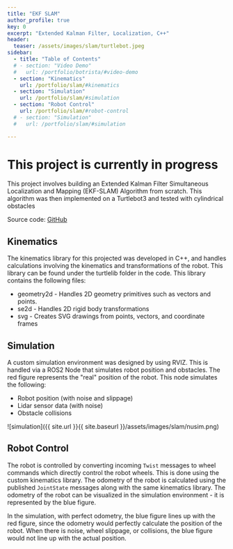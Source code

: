 ```yaml
---
title: "EKF SLAM"
author_profile: true
key: 0
excerpt: "Extended Kalman Filter, Localization, C++"
header:
  teaser: /assets/images/slam/turtlebot.jpeg
sidebar:
  - title: "Table of Contents"
  # - section: "Video Demo"
  #   url: /portfolio/botrista/#video-demo
  - section: "Kinematics"
    url: /portfolio/slam/#kinematics
  - section: "Simulation"
    url: /portfolio/slam/#simulation
  - section: "Robot Control"
    url: /portfolio/slam/#robot-control
  # - section: "Simulation"
  #   url: /portfolio/slam/#simulation

---
```


# This project is currently in progress
This project involves building an Extended Kalman Filter Simultaneous Localization and Mapping (EKF-SLAM) Algorithm from scratch. This algorithm was then implemented on a Turtlebot3 and tested with cylindrical obstacles

Source code: [GitHub](https://github.com/kylew239/EKF-SLAM)

<!-- ## Video Demo -->


## Kinematics
The kinematics library for this projected was developed in C++, and handles calculations involving the kinematics and transformations of the robot. This library can be found under the turtlelib folder in the code. This library contains the following files:
- geometry2d - Handles 2D geometry primitives such as vectors and points.
- se2d - Handles 2D rigid body transformations
- svg - Creates SVG drawings from points, vectors, and coordinate frames

## Simulation
A custom simulation environment was designed by using RVIZ. This is handled via a ROS2 Node that simulates robot position and obstacles. The red figure represents the "real" position of the robot. This node simulates the following:
* Robot position (with noise and slippage)
* Lidar sensor data (with noise)
* Obstacle collisions

![simulation]({{ site.url }}{{ site.baseurl }}/assets/images/slam/nusim.png)

## Robot Control
The robot is controlled by converting incoming `Twist` messages to wheel commands which directly control the robot wheels. This is done using the custom kinematics library. The odometry of the robot is calculated using the published `JointState` messages along with the same kinematics library. The odometry of the robot can be visualized in the simulation environment - it is represented by the blue figure. 

In the simulation, with perfect odometry, the blue figure lines up with the red figure, since the odometry would perfectly calculate the position of the robot. When there is noise, wheel slippage, or collisions, the blue figure would not line up with the actual position.

<!-- TODO: Insert image after collision to show that red and blue don't line up. -->